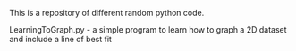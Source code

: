 This is a repository of different random python code.

LearningToGraph.py - a simple program to learn how to graph a 2D dataset and include a line of best fit